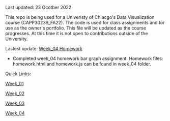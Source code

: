 Last updated: 23 Ocotber 2022

This repo is being used for a Univeristy of Chiacgo's Data Visualization course (CAPP30239_FA22).  The code is used for class assignments and for use as the owner's portfolio.  This file will be updated as the course progresses.  At this time it is not open to contributions outside of the University.

Lastest update: 
<a href="https://rconnie.github.io/CAPP30239_FA22/week_04/homework.html">Week_04 Homework</a>

* Completed week_04 homework bar graph assignment.  Homework files: homework.html and homework.js can be found in week_04 folder.

Quick Links: 

<a href="https://github.com/RConnie/CAPP30239_FA22/tree/main/week_01">Week_01</a>

<a href="https://github.com/RConnie/CAPP30239_FA22/tree/main/week_02">Week_02</a>

<a href="https://github.com/RConnie/CAPP30239_FA22/tree/main/week_03">Week_03</a>

<a href="https://github.com/RConnie/CAPP30239_FA22/tree/main/week_04">Week_04</a>
